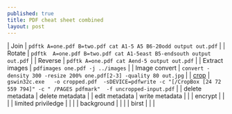 ```yaml
---
published: true
title: PDF cheat sheet combined
layout: post
---
```

| Join | `pdftk A=one.pdf B=two.pdf cat A1-5 A5 B6-20odd output out.pdf` |
| Rotate | `pdftk  A=one.pdf B=two.pdf cat A1-5east B5-endsouth output out.pdf` |
| Reverse | `pdftk A=one.pdf cat Aend-5 output out.pdf` |
| Extract images | `pdfimages one.pdf -j ../images` | 
| Image convert | `convert -density 300 -resize 200% one.pdf[2-3] -quality 80 out.jpg` |
| [crop](http://stackoverflow.com/questions/6183479/cropping-a-pdf-using-ghostscript-9-01,) | `gswin32c.exe   -o cropped.pdf  -sDEVICE=pdfwrite -c "[/CropBox [24 72 559 794]" -c " /PAGES pdfmark"  -f uncropped-input.pdf` | 
| delete metadata | delete metadata |
| edit metadata | write metadata | |
| encrypt | | |
| limited priviledge | | |
| background | | |
| birst | | |